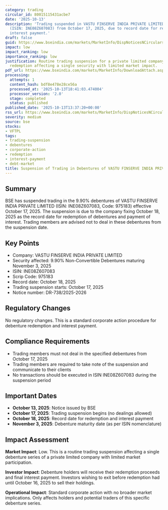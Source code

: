 ```yaml
---
category: trading
circular_id: 80015115431acbe7
date: '2025-10-13'
description: 'Trading suspended in VASTU FINSERVE INDIA PRIVATE LIMITED debentures
  (ISIN: INE08Z607083) from October 17, 2025, due to record date for redemption and
  interest payment.'
draft: false
guid: https://www.bseindia.com/markets/MarketInfo/DispNoticesNCirculars.aspx?Noticeid={949501DF-074E-4C24-BAF2-335DF6994C59}&noticeno=20251013-40&dt=10/13/2025&icount=40&totcount=65&flag=0
impact: low
impact_ranking: low
importance_ranking: low
justification: Routine trading suspension for a private limited company's debenture
  redemption affecting a single security with limited market impact.
pdf_url: https://www.bseindia.com/markets/MarketInfo/DownloadAttach.aspx?id=20251013-40&attachedId=
processing:
  attempts: 1
  content_hash: bdf8e478e28ce56a
  processed_at: '2025-10-13T18:41:03.474004'
  processor_version: '2.0'
  stage: completed
  status: published
published_date: '2025-10-13T13:37:20+00:00'
rss_url: https://www.bseindia.com/markets/MarketInfo/DispNoticesNCirculars.aspx?Noticeid={949501DF-074E-4C24-BAF2-335DF6994C59}&noticeno=20251013-40&dt=10/13/2025&icount=40&totcount=65&flag=0
severity: medium
source: bse
stocks:
- VFTPL
tags:
- trading-suspension
- debentures
- corporate-action
- redemption
- interest-payment
- debt-market
title: Suspension of Trading in Debentures of VASTU FINSERVE INDIA PRIVATE LIMITED
---
```


## Summary

BSE has suspended trading in the 9.90% debentures of VASTU FINSERVE INDIA PRIVATE LIMITED (ISIN: INE08Z607083, Code: 975183) effective October 17, 2025. The suspension is due to the company fixing October 18, 2025 as the record date for redemption of debentures and payment of interest. Trading members are advised not to deal in these debentures from the suspension date.

## Key Points

- Company: VASTU FINSERVE INDIA PRIVATE LIMITED
- Security affected: 9.90% Non-Convertible Debentures maturing November 3, 2025
- ISIN: INE08Z607083
- Scrip Code: 975183
- Record date: October 18, 2025
- Trading suspension starts: October 17, 2025
- Notice number: DR-738/2025-2026

## Regulatory Changes

No regulatory changes. This is a standard corporate action procedure for debenture redemption and interest payment.

## Compliance Requirements

- Trading members must not deal in the specified debentures from October 17, 2025
- Trading members are required to take note of the suspension and communicate to their clients
- No transactions should be executed in ISIN INE08Z607083 during the suspension period

## Important Dates

- **October 13, 2025**: Notice issued by BSE
- **October 17, 2025**: Trading suspension begins (no dealings allowed)
- **October 18, 2025**: Record date for redemption and interest payment
- **November 3, 2025**: Debenture maturity date (as per ISIN nomenclature)

## Impact Assessment

**Market Impact**: Low. This is a routine trading suspension affecting a single debenture series of a private limited company with limited market participation.

**Investor Impact**: Debenture holders will receive their redemption proceeds and final interest payment. Investors wishing to exit before redemption had until October 16, 2025 to sell their holdings.

**Operational Impact**: Standard corporate action with no broader market implications. Only affects holders and potential traders of this specific debenture series.